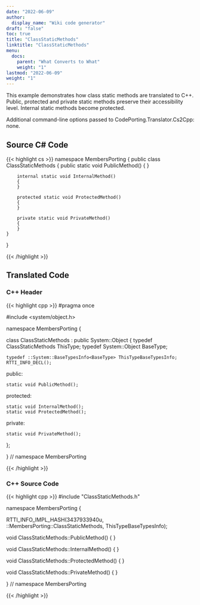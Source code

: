 ```yaml
---
date: "2022-06-09"
author:
  display_name: "Wiki code generator"
draft: "false"
toc: true
title: "ClassStaticMethods"
linktitle: "ClassStaticMethods"
menu:
  docs:
    parent: "What Converts to What"
    weight: "1"
lastmod: "2022-06-09"
weight: "1"
---
```


This example demonstrates how class static methods are translated to C++. Public, protected and private static methods preserve their accessibility level. Internal static methods become protected.

Additional command-line options passed to CodePorting.Translator.Cs2Cpp: none.

## Source C# Code ##

{{< highlight cs >}}
namespace MembersPorting
{
    public class ClassStaticMethods
    {
        public static void PublicMethod()
        {
        }

        internal static void InternalMethod()
        {
        }

        protected static void ProtectedMethod()
        {
        }

        private static void PrivateMethod()
        {
        }
    }
}

{{< /highlight >}}

## Translated Code ##

### C++ Header ###

{{< highlight cpp >}}
#pragma once

#include <system/object.h>

namespace MembersPorting {

class ClassStaticMethods : public System::Object
{
    typedef ClassStaticMethods ThisType;
    typedef System::Object BaseType;
    
    typedef ::System::BaseTypesInfo<BaseType> ThisTypeBaseTypesInfo;
    RTTI_INFO_DECL();
    
public:

    static void PublicMethod();
    
protected:

    static void InternalMethod();
    static void ProtectedMethod();
    
private:

    static void PrivateMethod();
    
};

} // namespace MembersPorting



{{< /highlight >}}

### C++ Source Code ###

{{< highlight cpp >}}
#include "ClassStaticMethods.h"

namespace MembersPorting {

RTTI_INFO_IMPL_HASH(3437933940u, ::MembersPorting::ClassStaticMethods, ThisTypeBaseTypesInfo);

void ClassStaticMethods::PublicMethod()
{
}

void ClassStaticMethods::InternalMethod()
{
}

void ClassStaticMethods::ProtectedMethod()
{
}

void ClassStaticMethods::PrivateMethod()
{
}

} // namespace MembersPorting

{{< /highlight >}}

